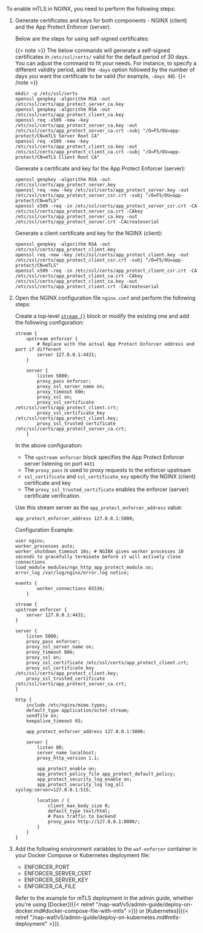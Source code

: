 To enable mTLS in NGINX, you need to perform the following steps:

1. Generate certificates and keys for both components - NGINX (client) and the App Protect Enforcer (server). 

    Below are the steps for using self-signed certificates:

    {{< note >}} The below commands will generate a self-signed certificates in `/etc/ssl/certs/`  valid for the default period of 30 days. You can adjust the command to fit your needs. For instance, to specify a different validity period, add the `-days` option followed by the number of days you want the certificate to be valid (for example, `-days 90`).
	{{< /note >}}

    ```shell
	mkdir -p /etc/ssl/certs
	openssl genpkey -algorithm RSA -out /etc/ssl/certs/app_protect_server_ca.key
	openssl genpkey -algorithm RSA -out /etc/ssl/certs/app_protect_client_ca.key
	openssl req -x509 -new -key /etc/ssl/certs/app_protect_server_ca.key -out /etc/ssl/certs/app_protect_server_ca.crt -subj "/O=F5/OU=app-protect/CN=mTLS Server Root CA"
	openssl req -x509 -new -key /etc/ssl/certs/app_protect_client_ca.key -out /etc/ssl/certs/app_protect_client_ca.crt -subj "/O=F5/OU=app-protect/CN=mTLS Client Root CA"
	```

    Generate a certificate and key for the App Protect Enforcer (server):
	
    ```shell
    openssl genpkey -algorithm RSA -out /etc/ssl/certs/app_protect_server.key
	openssl req -new -key /etc/ssl/certs/app_protect_server.key -out /etc/ssl/certs/app_protect_server_csr.crt -subj "/O=F5/OU=app-protect/CN=mTLS"
	openssl x509 -req -in /etc/ssl/certs/app_protect_server_csr.crt -CA /etc/ssl/certs/app_protect_server_ca.crt -CAkey /etc/ssl/certs/app_protect_server_ca.key -out /etc/ssl/certs/app_protect_server.crt -CAcreateserial
	```

    Generate a client certificate and key for the NGINX (client):

    ```shell
	openssl genpkey -algorithm RSA -out /etc/ssl/certs/app_protect_client.key
	openssl req -new -key /etc/ssl/certs/app_protect_client.key -out /etc/ssl/certs/app_protect_client_csr.crt -subj "/O=F5/OU=app-protect/CN=mTLS"
	openssl x509 -req -in /etc/ssl/certs/app_protect_client_csr.crt -CA /etc/ssl/certs/app_protect_client_ca.crt -CAkey /etc/ssl/certs/app_protect_client_ca.key -out /etc/ssl/certs/app_protect_client.crt -CAcreateserial
	```

2. Open the NGINX configuration file `nginx.conf` and perform the following steps:
	
	Create a top‑level [`stream {}`](https://nginx.org/en/docs/stream/ngx_stream_core_module.html#stream) block or modify the existing one and add the following configuration:
	
	```nginx
	stream {
	    upstream enforcer {
	        # Replace with the actual App Protect Enforcer address and port if different
	        server 127.0.0.1:4431;
	    }
	        
	    server {
	        listen 5000;
	        proxy_pass enforcer;
	        proxy_ssl_server_name on;
	        proxy_timeout 60m;
	        proxy_ssl on;
            proxy_ssl_certificate /etc/ssl/certs/app_protect_client.crt;
		    proxy_ssl_certificate_key /etc/ssl/certs/app_protect_client.key;
		    proxy_ssl_trusted_certificate /etc/ssl/certs/app_protect_server_ca.crt;
	    }
	```
	
	In the above configuration:
	
	- The `upstream enforcer` block specifies the App Protect Enforcer server listening on port `4431`
	- The `proxy_pass` is used to proxy requests to the enforcer upstream
	- `ssl_certificate` and `ssl_certificate_key` specify the NGINX (client) certificate and key
	- The `proxy_ssl_trusted_certificate` enables the enforcer (server) certificate verification.

	Use this stream server as the `app_protect_enforcer_address` value: 
	    
	```nginx
	app_protect_enforcer_address 127.0.0.1:5000; 
	```

    Configuration Example: 

    ```nginx
    user nginx;
    worker_processes auto;
    worker_shutdown_timeout 10s; # NGINX gives worker processes 10 seconds to gracefully terminate before it will actively close connections
    load_module modules/ngx_http_app_protect_module.so;
    error_log /var/log/nginx/error.log notice;

    events {
            worker_connections 65536;
        }

    stream {
    upstream enforcer {
        server 127.0.0.1:4431;
    }
    
    server {
        listen 5000;
        proxy_pass enforcer;
        proxy_ssl_server_name on;
        proxy_timeout 60m;
        proxy_ssl on;
        proxy_ssl_certificate /etc/ssl/certs/app_protect_client.crt;
	    proxy_ssl_certificate_key /etc/ssl/certs/app_protect_client.key;
	    proxy_ssl_trusted_certificate /etc/ssl/certs/app_protect_server_ca.crt;
    }
    
    http {
        include /etc/nginx/mime.types;
        default_type application/octet-stream;
        sendfile on;
        keepalive_timeout 65;

        app_protect_enforcer_address 127.0.0.1:5000; 
    
        server {
            listen 80;
            server_name localhost;
            proxy_http_version 1.1;

            app_protect_enable on;
            app_protect_policy_file app_protect_default_policy;
            app_protect_security_log_enable on;
            app_protect_security_log log_all syslog:server=127.0.0.1:515;
    
            location / {
                client_max_body_size 0;
                default_type text/html;
                # Pass traffic to backend
                proxy_pass http://127.0.0.1:8080/;
            }
        }
    }
    ```

3. Add the following environment variables to the `waf-enforcer` container in your Docker Compose or Kubernetes deployment file:

    - ENFORCER_PORT
    - ENFORCER_SERVER_CERT
    - ENFORCER_SERVER_KEY
    - ENFORCER_CA_FILE

    Refer to the example for mTLS deployment in the admin guide, whether you're using [Docker]({{< relref "/nap-waf/v5/admin-guide/deploy-on-docker.md#docker-compose-file-with-mtls" >}}) or [Kubernetes]({{< relref "/nap-waf/v5/admin-guide/deploy-on-kubernetes.md#mtls-deployment" >}}).
    
